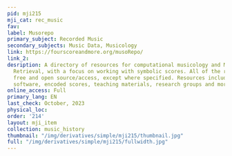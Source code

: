 ```yaml
---
pid: mji215
mji_cat: rec_music
fav: 
label: Musorepo
primary_subject: Recorded Music
secondary_subjects: Music Data, Musicology
link: https://fourscoreandmore.org/musoRepo/
link_2: 
desription: A directory of resources for computational musicology and Music Information
  Retrieval, with a focus on working with symbolic scores. All of the resources are
  free and open source/access, except where specified. Resources include datasets,
  software, encoded scores, teaching materials, research groups and more.
online_access: Full
primary_lang: EN
last_check: October, 2023
physical_loc: 
order: '214'
layout: mji_item
collection: music_history
thumbnail: "/img/derivatives/simple/mji215/thumbnail.jpg"
full: "/img/derivatives/simple/mji215/fullwidth.jpg"
---
```

